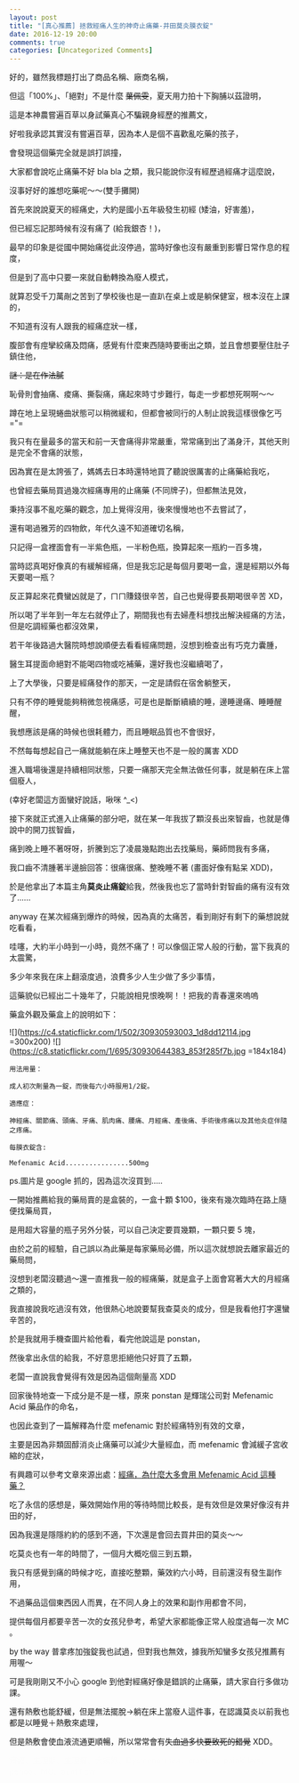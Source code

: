 ```yaml
---
layout: post
title: "[真心推薦] 拯救經痛人生的神奇止痛藥-井田莫炎膜衣錠"
date: 2016-12-19 20:00
comments: true
categories: [Uncategorized Comments]
---
```


好的，雖然我標題打出了商品名稱、廠商名稱，

但這「100%」、「絕對」不是什麼 ~~葉佩雯~~，夏天用力拍十下胸脯以茲證明，

這是本神農嘗遍百草以身試藥真心不騙親身經歷的推薦文，

好啦我承認其實沒有嘗遍百草，因為本人是個不喜歡亂吃藥的孩子，

會發現這個藥完全就是誤打誤撞，

大家都會說吃止痛藥不好 bla bla 之類，我只能說你沒有經歷過經痛才這麼說，

沒事好好的誰想吃藥呢～～(雙手攤開)

首先來說說夏天的經痛史，大約是國小五年級發生初經 (矮油，好害羞)，

但已經忘記那時候有沒有痛了 (給我銀杏！)，

最早的印象是從國中開始痛從此沒停過，當時好像也沒有嚴重到影響日常作息的程度，

但是到了高中只要一來就自動轉換為廢人模式，

就算忍受千刀萬剮之苦到了學校後也是一直趴在桌上或是躺保健室，根本沒在上課的，

不知道有沒有人跟我的經痛症狀一樣，

腹部會有痙攣絞痛及悶痛，感覺有什麼東西隨時要衝出之類，並且會想要壓住肚子鎮住他，

~~謎：是在作法膩~~

恥骨則會抽痛、痠痛、撕裂痛，痛起來時寸步難行，每走一步都想死啊啊～～

蹲在地上呈現蜷曲狀態可以稍微緩和，但都會被同行的人制止說我這樣很像乞丐 ="=

我只有在量最多的當天和前一天會痛得非常嚴重，常常痛到出了滿身汗，其他天則是完全不會痛的狀態，

因為實在是太誇張了，媽媽去日本時還特地買了聽說很厲害的止痛藥給我吃，

也曾經去藥局買過幾次經痛專用的止痛藥 (不同牌子)，但都無法見效，

秉持沒事不亂吃藥的觀念，加上覺得沒用，後來慢慢地也不去嘗試了，

還有喝過雅芳的四物飲，年代久遠不知道確切名稱，

只記得一盒裡面會有一半紫色瓶，一半粉色瓶，換算起來一瓶約一百多塊，

當時認真喝好像真的有緩解經痛，但是我忘記是每個月要喝一盒，還是經期以外每天要喝一瓶？

反正算起來花費蠻凶就是了，ㄇㄇ賺錢很辛苦，自己也覺得要長期喝很辛苦 XD，

所以喝了半年到一年左右就停止了，期間我也有去婦產科想找出解決經痛的方法，但是吃調經藥也都沒效果，

若干年後路過大醫院時想說順便去看看經痛問題，沒想到檢查出有巧克力囊腫，

醫生耳提面命絕對不能喝四物或吃補藥，還好我也沒繼續喝了，

上了大學後，只要是經痛發作的那天，一定是請假在宿舍躺整天，

只有不停的睡覺能夠稍微忽視痛感，可是也是斷斷續續的睡，邊睡邊痛、睡睡醒醒，

我想應該是痛的時候也很耗體力，而且睡眠品質也不會很好，

不然每每想起自己一痛就能躺在床上睡整天也不是一般的厲害 XDD

進入職場後還是持續相同狀態，只要一痛那天完全無法做任何事，就是躺在床上當個廢人，

(幸好老闆這方面蠻好說話，啾咪 ^_<)

接下來就正式進入止痛藥的部分吧，就在某一年我拔了顆沒長出來智齒，也就是傳說中的開刀拔智齒，

痛到晚上睡不著呀呀，折騰到忘了凌晨幾點跑出去找藥局，藥師問我有多痛，

我口齒不清腫著半邊臉回答：很痛很痛、整晚睡不著 (畫面好像有點呆 XDD)，

於是他拿出了本篇主角**莫炎止痛錠**給我，然後我也忘了當時針對智齒的痛有沒有效了......

anyway 在某次經痛到爆炸的時候，因為真的太痛苦，看到剛好有剩下的藥想說就吃看看，

哇噻，大約半小時到一小時，竟然不痛了！可以像個正常人般的行動，當下我真的太震驚，

多少年來我在床上翻滾度過，浪費多少人生少做了多少事情，

這藥貌似已經出二十幾年了，只能說相見恨晚啊！！把我的青春還來嗚嗚

藥盒外觀及藥盒上的說明如下： 

![](https://c4.staticflickr.com/1/502/30930593003_1d8dd12114.jpg =300x200)
![](https://c8.staticflickr.com/1/695/30930644383_853f285f7b.jpg =184x184)

	用法用量：

	成人初次劑量為一錠，而後每六小時服用1/2錠。

	適應症：

	神經痛、關節痛、頭痛、牙痛、肌肉痛、腰痛、月經痛、產後痛、手術後疼痛以及其他炎症伴隨之疼痛。

	每膜衣錠含:
	
	Mefenamic Acid................500mg

ps.圖片是 google 抓的，因為這次沒買到.....

一開始推薦給我的藥局賣的是盒裝的，一盒十顆 $100，後來有幾次臨時在路上隨便找藥局買，

是用超大容量的瓶子另外分裝，可以自己決定要買幾顆，一顆只要 5 塊，

由於之前的經驗，自己誤以為此藥是每家藥局必備，所以這次就想說去離家最近的藥局問，

沒想到老闆沒聽過～還一直推我一般的經痛藥，就是盒子上面會寫著大大的月經痛之類的，

我直接說我吃過沒有效，他很熱心地說要幫我查莫炎的成分，但是我看他打字還蠻辛苦的，

於是我就用手機查圖片給他看，看完他說這是 ponstan，

然後拿出永信的給我，不好意思拒絕他只好買了五顆，

老闆一直說我會覺得有效是因為這個劑量高 XDD

回家後特地查一下成分是不是一樣，原來 ponstan 是輝瑞公司對 Mefenamic Acid 藥品作的命名，

也因此查到了一篇解釋為什麼 mefenamic 對於經痛特別有效的文章，

主要是因為非類固醇消炎止痛藥可以減少大量經血，而 mefenamic 會減緩子宮收縮的症狀，

有興趣可以參考文章來源出處：[經痛，為什麼大多會用 Mefenamic Acid 這種藥？](http://menjap.com/2016/08/%E7%B6%93%E7%97%9B%EF%BC%8C%E7%82%BA%E4%BB%80%E9%BA%BC%E5%A4%A7%E5%A4%9A%E6%9C%83%E7%94%A8-mefenamic-acid-%E9%80%99%E7%A8%AE%E8%97%A5%EF%BC%9F/)

吃了永信的感想是，藥效開始作用的等待時間比較長，是有效但是效果好像沒有井田的好，

因為我還是隱隱約約的感到不適，下次還是會回去買井田的莫炎～～

吃莫炎也有一年的時間了，一個月大概吃個三到五顆，

我只有感覺到痛的時候才吃，直接吃整顆，藥效約六小時，目前還沒有發生副作用，

不過藥品這個東西因人而異，在不同人身上的效果和副作用都會不同，

提供每個月都要辛苦一次的女孩兒參考，希望大家都能像正常人般度過每一次 MC 。

by the way 普拿疼加強錠我也試過，但對我也無效，據我所知蠻多女孩兒推薦有用喔～

可是我剛剛又不小心 google 到他對經痛好像是錯誤的止痛藥，請大家自行多做功課。

還有熱敷也能舒緩，但是無法擺脫->躺在床上當廢人這件事，在認識莫炎以前我也都是以睡覺＋熱敷來處理，

但是熱敷會使血液流通更順暢，所以常常會有~~失血過多快要致死的錯覺~~ XDD。

<font color="#fcfcfc">痛經、生理期、生理痛、大姨媽、Dysmenorrhea、cramps、painkillers、period、MC、aunt flow</font>


